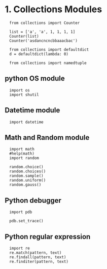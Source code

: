 # 1. Collections Modules
```
  from collections import Counter
  
  list = ['a', 'a', 1, 1, 1, 1]
  Counter(list)
  Counter('asdancncncbbaaacbac')
```

```
  from collections import defaultdict
  d = defaultdict(lambda: 0)

  from collections import namedtuple
```
## python OS module
```
  import os
  import shutil
```

## Datetime module
```
  import datetime
```

## Math and Random module
```
  import math
  #help(math)
  import random

  random.choice()
  random.choices()
  random.sample()
  random.uniform()
  random.gauss()
```

## Python debugger
```
  import pdb

  pdb.set_trace()
```

## Python regular expression
```
  import re
  re.match(pattern, text)
  re.findall(pattern, text)
  re.finditer(pattern, text)

```